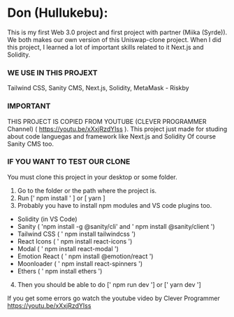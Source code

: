 # Don (Hullukebu): 

This is my first Web 3.0 project and first project with partner (Miika (Syrde)). 
We both makes our own version of this Uniswap-clone project. When I did this project, I learned a lot of important skills related to it Next.js and Solidity.











### WE USE IN THIS PROJEXT
Tailwind CSS, Sanity CMS, Next.js, Solidity, MetaMask - Riskby

### IMPORTANT 
THIS PROJECT IS COPIED FROM YOUTUBE (CLEVER PROGRAMMER Channel) ( https://youtu.be/xXxjRzdYIss ).
This project just made for studing about code languegas and framework like Next.js and Solidity
Of course Sanity CMS too.

### IF YOU WANT TO TEST OUR CLONE 
You must clone this project in your desktop or some folder. 

1. Go to the folder or the path where the project is.
2. Run [' npm install ' ] or [ yarn ]
3. Probably you have to install npm modules and VS code plugins too. 
- Solidity (in VS Code)
- Sanity ( 'npm install -g @sanity/cli' and ' npm install @sanity/client ') 
- Tailwind CSS ( ' npm install tailwindcss ')
- React Icons ( ' npm install react-icons ')
- Modal ( ' npm install react-modal ')
- Emotion React ( ' npm install @emotion/react ')
- Moonloader ( ' npm install react-spinners ')
- Ethers ( ' npm install ethers ')

4. Then you should be able to do [' npm run dev '] or [' yarn dev ']


If you get some errors go watch the youtube video by Clever Programmer https://youtu.be/xXxjRzdYIss
